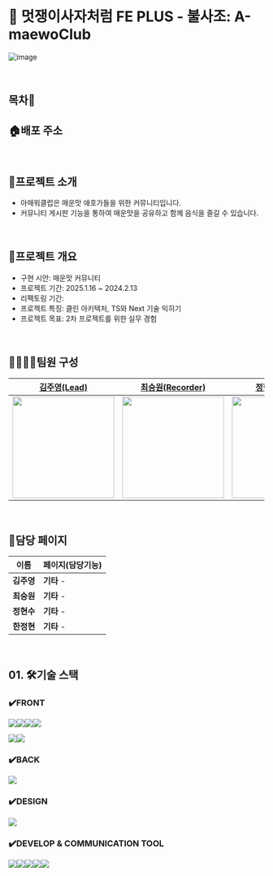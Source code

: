 # 🦁 멋쟁이사자처럼 FE PLUS - 불사조: A-maewoClub
![image](https://github.com/user-attachments/assets/c28681e5-fcfe-43c3-a6f6-3b8ce3245f62)

<br>

## 목차📜

## 🏠배포 주소

<br>

## 🚀프로젝트 소개 
- 아매워클럽은 매운맛 애호가들을 위한 커뮤니티입니다.
- 커뮤니티 게시판 기능을 통하여 매운맛을 공유하고 함께 음식을 즐길 수 있습니다. 

<br>

##  🚀프로젝트 개요
- 구현 시안: 매운맛 커뮤니티
- 프로젝트 기간: 2025.1.16 ~ 2024.2.13
- 리팩토링 기간: 
- 프로젝트 특징: 클린 아키텍처, TS와 Next 기술 익히기
- 프로젝트 목표: 2차 프로젝트를 위한 실무 경험

<br>

##  👨‍👩‍👧‍👦팀원 구성

|[김주영(Lead)](https://github.com/hyservice781)|[최승원(Recorder)](https://github.com/romaneechoiti)|[정현수(Scrum)](https://github.com/hyun9758)|[한정현(PM)](https://github.com/hanjeonghyun)
|:----:|:----:|:----:|:----:|
|<img src="https://avatars.githubusercontent.com/u/142976288?v=4" width="200">|<img src="https://avatars.githubusercontent.com/u/112051914?v=4" width="200">|<img src="https://github.com/FRONTENDSCHOOL8/dosirak/assets/82191626/ad014ace-2ce2-4a0a-ae8a-b12a439eb5c5" width="200">|<img src="https://avatars.githubusercontent.com/u/129199377?v=4" width="200">

<br>

## 🤙담당 페이지

| 이름       | 페이지(담당기능)                                               
| ---------- | ------------------------------------------------------------ 
| **김주영** | **기타** - 
| **최승원** | **기타** - 
| **정현수** | **기타** - 
| **한정현** | **기타** - 

<br>

## 01. 🛠️기술 스택
### ✔️FRONT
<img src="https://img.shields.io/badge/react-61DAFB?style=for-the-badge&logo=react&logoColor=white"><img src="https://img.shields.io/badge/reactrouter-CA4245?style=for-the-badge&logo=reactrouter&logoColor=white"><img src="https://img.shields.io/badge/next.js-000000?style=for-the-badge&logo=nextdotjs&logoColor=white"><img src="https://img.shields.io/badge/TypeScript-3178C6?style=for-the-badge&logo=typescript&logoColor=white">

<img src="https://img.shields.io/badge/zustand-382923?style=for-the-badge&logo=zustand&logoColor=white"><img src="https://img.shields.io/badge/tanstackquery-f59e0b?style=for-the-badge&logo=tanstackquery&logoColor=white">

### ✔️BACK
<img src="https://shields.io/badge/supabase-black?logo=supabase&style=for-the-badge">

### ✔️DESIGN
<img src="https://img.shields.io/badge/figma-F24E1E?style=for-the-badge&logo=figma&logoColor=white">

### ✔️DEVELOP & COMMUNICATION TOOL
<img src="https://img.shields.io/badge/git-F05032?style=for-the-badge&logo=git&logoColor=white"><img src="https://img.shields.io/badge/visualstudiocode-007ACC?style=for-the-badge&logo=visualstudiocode&logoColor=white"><img src="https://img.shields.io/badge/storybook-FF4785?style=for-the-badge&logo=storybook&logoColor=white"><img src="https://img.shields.io/badge/discord-5865F2?style=for-the-badge&logo=discord&logoColor=white"><img src="https://img.shields.io/badge/notion-000000?style=for-the-badge&logo=notion&logoColor=white">

<br>


